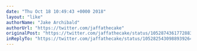 ```yaml
---
date: "Thu Oct 18 10:49:43 +0000 2018"
layout: "like"
authorName: "Jake Archibald"
authorUrl: "https://twitter.com/jaffathecake"
originalPost: "https://twitter.com/jaffathecake/status/1052874361772883969"
inReplyTo: "https://twitter.com/jaffathecake/status/1052825430988939264"
---
```

